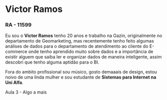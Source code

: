 # Victor Ramos
### RA - 11599

Eu sou o **Victor Ramos** tenho 20 anos e trabalho na Gazin, originalmente no departamento de Geomarketing, mas recentemente tenho feito algumas análises de dados para o departamento de atendimento ao cliente do E-commerce onde tenho aprendido muito sobre dados e a importância de existir alguem que saiba ler e organizar dados de maneira inteligente, assim descobri que tenho alguma aptidão para o BI.

Fora do ambito profissional sou músico, gosto demaaais de design, estou noivo de uma linda mulher e sou estudante de **Sistemas para Internet na Uni Alfa**.

Aula 3 - Algo a mais